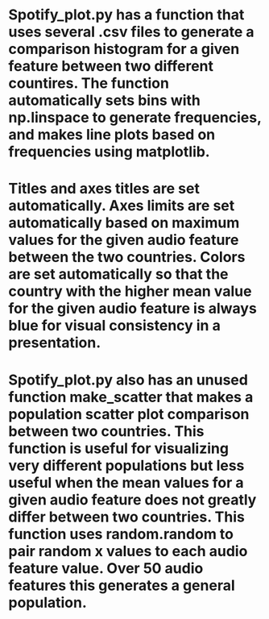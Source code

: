 # Spotify_plot.py has a function that uses several .csv files to generate a comparison histogram for a given feature between two different countires. The function automatically sets bins with np.linspace to generate frequencies, and makes line plots based on frequencies using matplotlib. 

# Titles and axes titles are set automatically. Axes limits are set automatically based on maximum values for the given audio feature between the two countries. Colors are set automatically so that the country with the higher mean value for the given audio feature is always blue for visual consistency in a presentation. 


# Spotify_plot.py also has an unused function make_scatter that makes a population scatter plot comparison between two countries. This function is useful for visualizing very different populations but less useful when the mean values for a given audio feature does not greatly differ between two countries. This function uses random.random to pair random x values to each audio feature value. Over 50 audio features this generates a general population.
